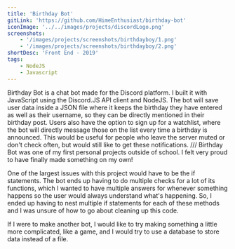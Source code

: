 ```yaml
---
title: 'Birthday Bot'
gitLink: 'https://github.com/HimeEnthusiast/birthday-bot'
iconImage: '../../images/projects/discordLogo.png'
screenshots:
    - '/images/projects/screenshots/birthdayboy/1.png'
    - '/images/projects/screenshots/birthdayboy/2.png'
shortDesc: 'Front End - 2019'
tags:
    - NodeJS
    - Javascript
---
```


Birthday Bot is a chat bot made for the Discord platform. I built it with JavaScript using the Discord.JS API client and NodeJS. The bot will save user data inside a JSON file where it keeps the birthday they have entered as well as their username, so they can be directly mentioned in their birthday post. Users also have the option to sign up for a watchlist, where the bot will directly message those on the list every time a birthday is announced. This would be useful for people who leave the server muted or don't check often, but would still like to get these notifications. /// Birthday Bot was one of my first personal projects outside of school. I felt very proud to have finally made something on my own! 

One of the largest issues with this project would have to be the if statements. The bot ends up having to do multiple checks for a lot of its functions, which I wanted to have multiple answers for whenever something happens so the user would always understand what's happening. So, I ended up having to nest multiple if statements for each of these methods and I was unsure of how to go about cleaning up this code. 

If I were to make another bot, I would like to try making something a little more complicated, like a game, and I would try to use a database to store data instead of a file. 